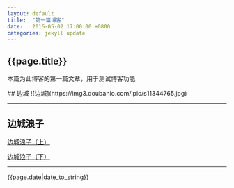 ```yaml
---
layout: default
title:  "第一篇博客"
date:   2016-05-02 17:00:00 +0800
categories: jekyll update
---
```


<h2>{{page.title}}</h2>
<p>本篇为此博客的第一篇文章，用于测试博客功能</p>
## 边城
![边城](https://img3.doubanio.com/lpic/s11344765.jpg)

---
## 边城浪子
[边城浪子（上）](https://read.douban.com/ebook/844320/)

[边城浪子（下）](https://read.douban.com/ebook/845251/)

---
<p>{{page.date|date_to_string}}</p>